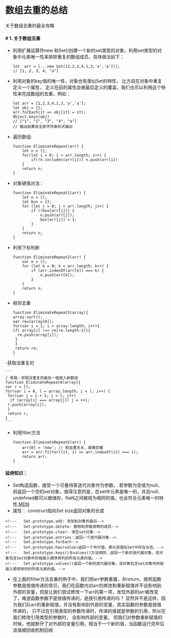 # 数组去重的总结
关于数组去重的最全攻略
#### # 1. 关于数组去重
- 利用扩展运算符new 和Set()创建一个新的set类型的对象，利用set类型的对象中元素唯一性来排除重复的数组成员，具体做法如下：
       
    ```
    let  arr = [...new Set([1,2,3,4,1,3,'a','a'])];
    // [1, 2, 3, 4, "a"]
    ```
- 利用对象的key值的唯一性，对象也有类似Set的特性， 比方说在对象中重复定义一个属性， 定义在前的属性会被最后定义的覆盖，我们也可以利用这个特性来完成数组的去重，例如：

    ```
    let arr = [1,2,3,4,1,3,'a','a'];
    let obj = {};
    arr.forEach(it => obj[it] = it);
    Object.keys(obj)
    // ["1", "2", "3", "4", "a"]
    // 输出结果会全部字符串形式输出
    ```
- 遍历数组: 
    
    ```
    function EliminateRepeat(arr) { 
        let n = [];
        for(let i = 0; i < arr.length; i++) {
            if(!n.includes(arr[i])) n.push(arr[i])
        }
        return n;
    }
    ```
- 对象键值对法：
        
    ```
    function EliminateRepeat1(arr) {
        let n = [];
        let box = {};
        for (let j = 0; j < arr.length; j++) {
            if (!box[arr[j]]) {
                n.push(arr[j]);
                box[arr[j]] = 1;
            }
        }
        return n;
    }
    ```
- 利用下标判断

    ```
    function EliminateRepeat2(arr) {
        var n = []; 
        for (let k = 0; k < arr.length; k++) {
            if (arr.indexOf(arr[k]) === k) {
                n.push(arr[k]);
            }
        }
        return n;
    }
    ```
- 相邻去重

    ```
    function EliminateRepeat3(array){ 
    array.sort(); 
    var re=[array[0]]; 
    for(var i = 1; i < array.length; i++){ 
    if( array[i] !== re[re.length-1]){ 
      re.push(array[i]); 
     } 
     } 
     return re; 
    } 
    ```
-获取没重复的

    ```
    / 思路：获取没重复的最右一值放入新数组 
    function EliminateRepeat4(array){ 
    var r = []; 
    for(var i = 0, l = array.length; i < l; i++) { 
     for(var j = i + 1; j < l; j++) 
      if (array[i] === array[j]) j = ++i; 
     r.push(array[i]); 
     } 
     return r; 
    }
    ```
- 利用filter方法

    ```
    function EliminateRepeat5(arr) {
        arr[0] = 'new'; // 和去重无关，直接忽略
        arr = arr.filter((it, i) => arr.indexOf(it) === i);
        return arr;
    }
    ```


#### 延伸知识：
- Set构造函数，接受一个可叠待客迭代对象作为参数， 若参数为空或为null，则返回一个空的set对象，值得注意的是，在set中元素是唯一的，并且null、undefined都可以被储存，NaN之间被视为相同的值，也会符合元素唯一的特性,[MDN](https://developer.mozilla.org/zh-CN/docs/Web/JavaScript/Reference/Global_Objects/Set#%E8%AF%AD%E6%B3%95)
- 属性：
    construct指向Set
    size返回对象的长度
<!--- 方法：-->
    <!---   Set.prototype.add: 添加到对象的最后-->
    <!---   Set.prototype.delete: 删除和参数相等的成员-->
    <!---   Set.prototype.clear: 清空set对象-->
    <!---   Set.prototype.entries：返回一个迭代器对象-->
    <!---   Set.prototype.forEach-->
    <!---   Set.prototype.has(value)返回一个布尔值，表示该值在Set中存在与否。-->
    <!---   Set.prototype.keys()与values()方法相同，返回一个新的迭代器对象，该对象包含Set对象中的按插入顺序排列的所有元素的值。-->
    <!---   Set.prototype.values()返回一个新的迭代器对象，该对象包含Set对象中的按插入顺序排列的所有元素的值。-->
- 在上面的filter方法去重的例子中，我们把arr参数重置，并return，按照函数参数是按值传递的常识，我们在函数内对arr的修改和重新赋值并不会影响到外部的变量，但是让我们尝试修改一下arr的第一项，发现外部的arr被改变了，难道函数参数不是按值传递的，是按引用传递的吗？ 显然并不是这样，因为我们队arr的重新赋值，并没有影响到外部的变量，其实函数的参数是按值传递的， 只不过在引用类型的参数传递时，传递的值就是参数的引用，所以在我们修改引用类型的参数时， 会影响外部的变量， 但我们对参数重新赋值的时候，他就断开了对外部的变量引用，相当于一个新的值，当函数运行完毕后该值被回收机制回收

